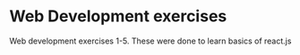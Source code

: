 # Web Development exercises

Web development exercises 1-5. These were done to learn basics of react.js
